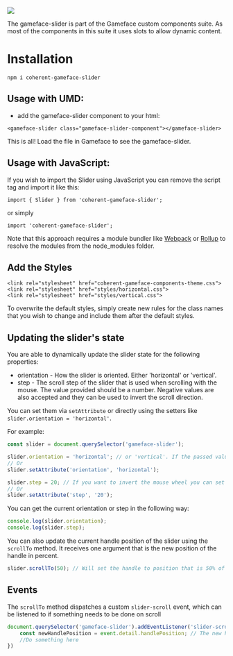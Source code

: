 <!--Copyright (c) Coherent Labs AD. All rights reserved. Licensed under the MIT License. See License.txt in the project root for license information. -->

<a href="https://www.npmjs.com/package/coherent-gameface-slider"><img src="http://img.shields.io/npm/v/coherent-gameface-slider.svg?style=flat-square"/></a>

The gameface-slider is part of the Gameface custom components suite. As most of the components in this suite it uses slots to allow dynamic content.

Installation
===================

```
npm i coherent-gameface-slider
```

## Usage with UMD:

* add the gameface-slider component to your html:

~~~~{.html}
<gameface-slider class="gameface-slider-component"></gameface-slider>
~~~~

This is all! Load the file in Gameface to see the gameface-slider.

## Usage with JavaScript:

If you wish to import the Slider using JavaScript you can remove the script tag and import it like this:

~~~~{.js}
import { Slider } from 'coherent-gameface-slider';
~~~~

or simply

~~~~{.js}
import 'coherent-gameface-slider';
~~~~

Note that this approach requires a module bundler like [Webpack](https://webpack.js.org/) or [Rollup](https://rollupjs.org/guide/en/) to resolve the
modules from the node_modules folder.

## Add the Styles

~~~~{.css}
<link rel="stylesheet" href="coherent-gameface-components-theme.css">
<link rel="stylesheet" href="styles/horizontal.css">
<link rel="stylesheet" href="styles/vertical.css">
~~~~

To overwrite the default styles, simply create new rules for the class names that
you wish to change and include them after the default styles.

## Updating the slider's state

You are able to dynamically update the slider state for the following properties:

* orientation - How the slider is oriented. Either 'horizontal' or 'vertical'.
* step - The scroll step of the slider that is used when scrolling with the mouse. The value provided should be a number. Negative values are also accepted and they can be used to invert the scroll direction.

You can set them via `setAttribute` or directly using the setters like `slider.orientation = 'horizontal'`.

For example:

```javascript
const slider = document.querySelector('gameface-slider');

slider.orientation = 'horizontal'; // or 'vertical'. If the passed value is not supported - the slider will fallback to default one - 'vertical'
// Or
slider.setAttribute('orientation', 'horizontal');

slider.step = 20; // If you want to invert the mouse wheel you can set negative value. For example -20.
// Or
slider.setAttribute('step', '20');
```

You can get the current orientation or step in the following way:

```javascript
console.log(slider.orientation);
console.log(slider.step);
```

You can also update the current handle position of the slider using the `scrollTo` method. It receives one argument that is the new position of the handle in percent.

```javascript
slider.scrollTo(50); // Will set the handle to position that is 50% of the available scroll bar area.
```

## Events

The `scrollTo` method dispatches a custom `slider-scroll` event, which can be listened to if something needs to be done on scroll

```javascript
document.querySelector('gameface-slider').addEventListener('slider-scroll', (event) => {
    const newHandlePosition = event.detail.handlePosition; // The new handle position
    //Do something here
})
```